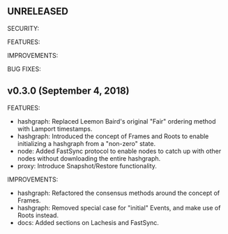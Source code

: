 ## UNRELEASED

SECURITY:

FEATURES:

IMPROVEMENTS:

BUG FIXES:

## v0.3.0 (September 4, 2018)

FEATURES:

* hashgraph: Replaced Leemon Baird's original "Fair" ordering method with 
Lamport timestamps.
* hashgraph: Introduced the concept of Frames and Roots to enable initializing a
hashgraph from a "non-zero" state.
* node: Added FastSync protocol to enable nodes to catch up with other nodes 
without downloading the entire hashgraph. 
* proxy: Introduce Snapshot/Restore functionality.

IMPROVEMENTS:

* hashgraph: Refactored the consensus methods around the concept of Frames.
* hashgraph: Removed special case for "initial" Events, and make use of Roots 
instead. 
* docs: Added sections on Lachesis and FastSync.